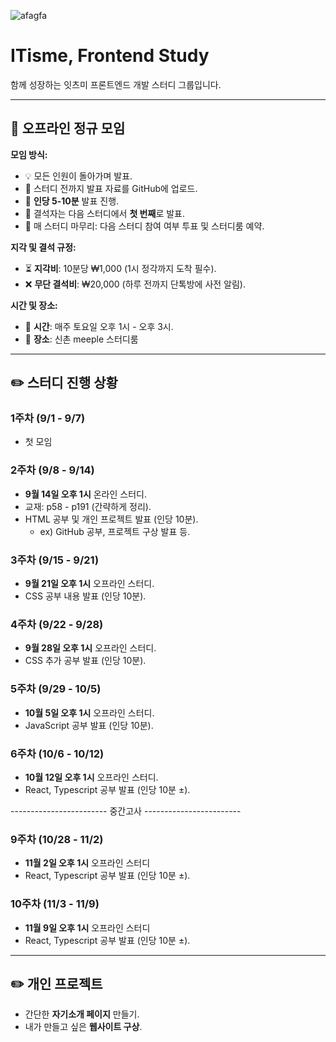 ![afagfa](https://github.com/user-attachments/assets/d51a8282-72e3-4eee-b793-3819bde93942)

# ITisme, Frontend Study 
함께 성장하는 잇츠미 프론트엔드 개발 스터디 그룹입니다.

---

## 📌 오프라인 정규 모임

**모임 방식:**
- 💡 모든 인원이 돌아가며 발표.
- 📂 스터디 전까지 발표 자료를 GitHub에 업로드.
- 🎤 **인당 5-10분** 발표 진행.
- 🚩 결석자는 다음 스터디에서 **첫 번째**로 발표.
- 🎯 매 스터디 마무리: 다음 스터디 참여 여부 투표 및 스터디룸 예약.

**지각 및 결석 규정:**
- ⏳ **지각비**: 10분당 ₩1,000 (1시 정각까지 도착 필수).
- ❌ **무단 결석비**: ₩20,000 (하루 전까지 단톡방에 사전 알림).

**시간 및 장소:**
- 📅 **시간**: 매주 토요일 오후 1시 - 오후 3시.
- 📍 **장소**: 신촌 meeple 스터디룸
  
---
  
## :pencil2: 스터디 진행 상황

### 1주차 (9/1 - 9/7)
- 첫 모임

### 2주차 (9/8 - 9/14)
- **9월 14일 오후 1시** 온라인 스터디.
- 교재: p58 - p191 (간략하게 정리).
- HTML 공부 및 개인 프로젝트 발표 (인당 10분).
  - ex) GitHub 공부, 프로젝트 구상 발표 등.

### 3주차 (9/15 - 9/21)
- **9월 21일 오후 1시** 오프라인 스터디.
- CSS 공부 내용 발표 (인당 10분).

### 4주차 (9/22 - 9/28)
- **9월 28일 오후 1시** 오프라인 스터디.
- CSS 추가 공부 발표 (인당 10분).

### 5주차 (9/29 - 10/5)
- **10월 5일 오후 1시** 오프라인 스터디.
- JavaScript 공부 발표 (인당 10분).

### 6주차 (10/6 - 10/12)
- **10월 12일 오후 1시** 오프라인 스터디.
- React, Typescript 공부 발표 (인당 10분 ±).
   
------------------------ 중간고사 ------------------------

### 9주차 (10/28 - 11/2)
- **11월 2일 오후 1시** 오프라인 스터디
- React, Typescript 공부 발표 (인당 10분 ±).

### 10주차 (11/3 - 11/9)
- **11월 9일 오후 1시** 오프라인 스터디
- React, Typescript 공부 발표 (인당 10분 ±).
  
---

## :pencil2: 개인 프로젝트

- 간단한 **자기소개 페이지** 만들기.
- 내가 만들고 싶은 **웹사이트 구상**.
